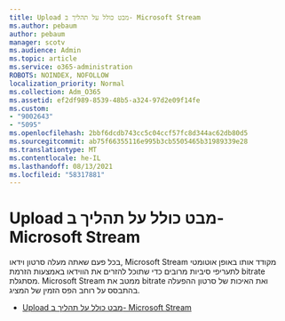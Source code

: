 ```yaml
---
title: Upload מבט כולל על תהליך ב- Microsoft Stream
ms.author: pebaum
author: pebaum
manager: scotv
ms.audience: Admin
ms.topic: article
ms.service: o365-administration
ROBOTS: NOINDEX, NOFOLLOW
localization_priority: Normal
ms.collection: Adm_O365
ms.assetid: ef2df989-8539-48b5-a324-97d2e09f14fe
ms.custom:
- "9002643"
- "5095"
ms.openlocfilehash: 2bbf6dcdb743cc5c04ccf57fc8d344ac62db80d5
ms.sourcegitcommit: ab75f66355116e995b3cb5505465b31989339e28
ms.translationtype: MT
ms.contentlocale: he-IL
ms.lasthandoff: 08/13/2021
ms.locfileid: "58317881"
---
```

# <a name="upload-process-overview-in-microsoft-stream"></a>Upload מבט כולל על תהליך ב- Microsoft Stream

בכל פעם שאתה מעלה סרטון וידאו, Microsoft Stream מקודד אותו באופן אוטומטי לתעריפי סיביות מרובים כדי שתוכל להזרים את הווידאו באמצעות הזרמת bitrate מסתגלת. Microsoft Stream ממטב את bitrate ואת האיכות של סרטון ההפעלה בהתבסס על רוחב הפס הזמין של המציג.

- [Upload מבט כולל על תהליך ב- Microsoft Stream](https://docs.microsoft.com/stream/upload-process-overview)
